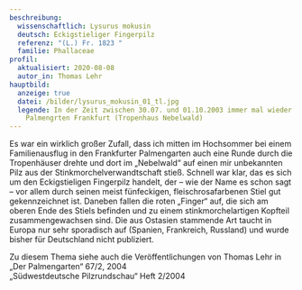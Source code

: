 ```yaml
---
beschreibung:
  wissenschaftlich: Lysurus mokusin
  deutsch: Eckigstieliger Fingerpilz
  referenz: "(L.) Fr. 1823 "
  familie: Phallaceae
profil:
  aktualisiert: 2020-08-08
  autor_in: Thomas Lehr
hauptbild:
  anzeige: true
  datei: /bilder/lysurus_mokusin_01_tl.jpg
  legende: In der Zeit zwischen 30.07. und 01.10.2003 immer mal wieder im
    Palmengrten Frankfurt (Tropenhaus Nebelwald)
---
```

Es war ein wirklich großer Zufall, dass ich mitten im Hochsommer bei einem Familienausflug in den Frankfurter Palmengarten auch eine Runde durch die Tropenhäuser drehte und dort im „Nebelwald“ auf einen mir unbekannten Pilz aus der Stinkmorchelverwandtschaft stieß. Schnell war klar, das es sich um den Eckigstieligen Fingerpilz handelt, der – wie der Name es schon sagt – vor allem durch seinen meist fünfeckigen, fleischrosafarbenen Stiel gut gekennzeichnet ist. Daneben fallen die roten „Finger“ auf, die sich am oberen Ende des Stiels befinden und zu einem stinkmorchelartigen Kopfteil zusammengewachsen sind. Die aus Ostasien stammende Art taucht in Europa nur sehr sporadisch auf (Spanien, Frankreich, Russland) und wurde bisher für Deutschland nicht publiziert.

Zu diesem Thema siehe auch die Veröffentlichungen von Thomas Lehr in  
„Der Palmengarten“ 67/2, 2004  
„Südwestdeutsche Pilzrundschau“ Heft 2/2004
